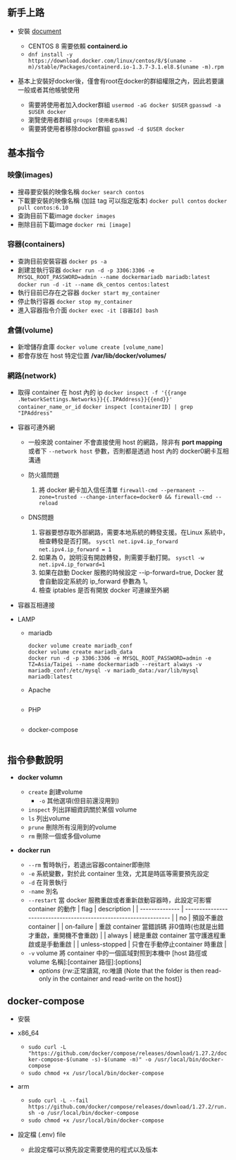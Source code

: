 ## 新手上路 ##
- 安裝 [document](https://docs.docker.com/engine/install/centos/)
    - CENTOS 8 需要依賴 **containerd.io**
    - `dnf install -y https://download.docker.com/linux/centos/8/$(uname -m)/stable/Packages/containerd.io-1.3.7-3.1.el8.$(uname -m).rpm`

- 基本上安裝好docker後，僅會有root在docker的群組權限之內，因此若要讓一般或者其他帳號使用
  - 需要將使用者加入docker群組
    `usermod -aG docker $USER`
    `gpasswd -a $USER docker`
  - 瀏覽使用者群組
    `groups [使用者名稱]`
  - 需要將使用者移除docker群組
    `gpasswd -d $USER docker`

## 基本指令 ##
### 映像(images) ###
  - 搜尋要安裝的映像名稱
    `docker search contos`
  - 下載要安裝的映像名稱 (加註 tag 可以指定版本)
    `docker pull contos`
    `docker pull contos:6.10`
  - 查詢目前下載image
    `docker images`
  - 刪除目前下載image
    `docker rmi [image]`

### 容器(containers) ###
  - 查詢目前安裝容器
    `docker ps -a`
  - 創建並執行容器
    `docker run -d -p 3306:3306 -e MYSQL_ROOT_PASSWORD=admin --name dockermariadb mariadb:latest`
    `docker run -d -it --name dk_centos centos:latest`
  - 執行目前已存在之容器
    `docker start my_container`
  - 停止執行容器
    `docker stop my_container`
  - 進入容器指令介面
    `docker exec -it [容器Id] bash`

### 倉儲(volume) ###
  - 新增儲存倉庫
    `docker volume create [volume_name]`
  - 都會存放在 host 特定位置 **/var/lib/docker/volumes/**


### 網路(network) ###
  - 取得 container 在 host 內的 ip
    `docker inspect -f '{{range .NetworkSettings.Networks}}{{.IPAddress}}{{end}}' container_name_or_id`
    `docker inspect [containerID] | grep "IPAddress"`

  - 容器可連外網
    - 一般來說 container 不會直接使用 host 的網路，除非有 **port mapping** 或者下 `--network host` 參數，否則都是透過 host 內的 docker0網卡互相溝通
    - 防火牆問題
      1. 將 docker 網卡加入信任清單 `firewall-cmd --permanent --zone=trusted --change-interface=docker0 && firewall-cmd --reload`

    - DNS問題
      1. 容器要想存取外部網路，需要本地系統的轉發支援。在Linux 系統中，檢查轉發是否打開。
        `sysctl net.ipv4.ip_forward`
        `net.ipv4.ip_forward = 1`
      2. 如果為 0，說明沒有開啟轉發，則需要手動打開。
        `sysctl -w net.ipv4.ip_forward=1`
      3. 如果在啟動 Docker 服務的時候設定 --ip-forward=true, Docker 就會自動設定系統的 ip_forward 參數為 1。
      4. 檢查 iptables 是否有開放 docker 可連線至外網

  - 容器互相連接

- LAMP
  - mariadb
    ```
    docker volume create mariadb_conf
    docker volume create mariadb_data
    docker run -d -p 3306:3306 -e MYSQL_ROOT_PASSWORD=admin -e TZ=Asia/Taipei --name dockermariadb --restart always -v mariadb_conf:/etc/mysql -v mariadb_data:/var/lib/mysql mariadb:latest
    ```

  - Apache
    ```
    ```

  - PHP
    ```
    ```

  - docker-compose
    ```yml
    ```


## 指令參數說明 ##
- **docker volumn**
  - `create` 創建volume
    - `-o` 其他選項(但目前還沒用到)
  - `inspect` 列出詳細資訊關於某個 volume
  - `ls` 列出volume
  - `prune` 刪除所有沒用到的volume
  - `rm` 刪除一個或多個volume

- **docker run**
  - `--rm` 暫時執行，若退出容器container即刪除
  - `-e` 系統變數，對於此 container 生效，尤其是時區等需要預先設定
  - `-d` 在背景執行
  - `-name` 別名
  - `--restart` 當 docker 服務重啟或者重新啟動容器時，此設定可影響 container 的動作
    | flag           | description                                                       |
    | -------------- | ----------------------------------------------------------------- |
    | no             | 預設不重啟 container                                              |
    | on-failure     | 重啟 container 當錯誤碼 非0值時(也就是出錯才重啟，重開機不會重啟) |
    | always         | 總是重啟 container 當守護進程重啟或是手動重啟                     |
    | unless-stopped | 只會在手動停止container 時重啟                                    |
  - `-v` volume 將 container 中的一個區域對照到本機中 [host 路徑或 volume 名稱]:[container 路徑]:[options]
    - *options* {rw:正常讀寫, ro:唯讀 (Note that the folder is then read-only in the container and read-write on the host)}


## docker-compose ##
- 安裝
- x86_64
  - `sudo curl -L "https://github.com/docker/compose/releases/download/1.27.2/docker-compose-$(uname -s)-$(uname -m)" -o /usr/local/bin/docker-compose`
  - `sudo chmod +x /usr/local/bin/docker-compose`
- arm
  - `sudo curl -L --fail https://github.com/docker/compose/releases/download/1.27.2/run.sh -o /usr/local/bin/docker-compose`
  - `sudo chmod +x /usr/local/bin/docker-compose`

- 設定檔 (.env) file
  - 此設定檔可以預先設定需要使用的程式以及版本
    ```env

    ```
